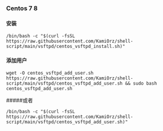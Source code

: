 ### Centos 7 8

#### 安装
```/bin/bash -c "$(curl -fsSL https://raw.githubusercontent.com/KamiOrz/shell-script/main/vsftpd/centos_vsftpd_install.sh)"```

#### 添加用户
```wget -O centos_vsftpd_add_user.sh https://raw.githubusercontent.com/KamiOrz/shell-script/main/vsftpd/centos_vsftpd_add_user.sh && sudo bash centos_vsftpd_add_user.sh```

#####或者

```/bin/bash -c "$(curl -fsSL https://raw.githubusercontent.com/KamiOrz/shell-script/main/vsftpd/centos_vsftpd_add_user.sh)"```
